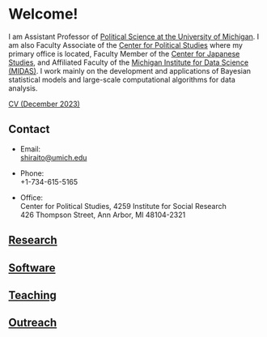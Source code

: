 # Welcome!

I am Assistant Professor of [Political Science at the University of Michigan](https://lsa.umich.edu/polisci).  I am also Faculty Associate of the [Center for Political Studies](https://www.isr.umich.edu/cps) where my primary office is located, Faculty Member of the [Center for Japanese Studies](https://ii.umich.edu/cjs), and Affiliated Faculty of the [Michigan Institute for Data Science (MIDAS)](https://midas.umich.edu/).  I work mainly on the development and applications of Bayesian statistical models and large-scale computational algorithms for data analysis.

[CV (December 2023)](cv.pdf)

## Contact

- Email:  
[shiraito@umich.edu](mailto:shiraito@umich.edu)

- Phone:  
+1-734-615-5165

- Office:  
Center for Political Studies, 4259 Institute for Social Research  
426 Thompson Street, Ann Arbor, MI 48104-2321

## [Research](./research/)

## [Software](./software/)

## [Teaching](./teaching/)

## [Outreach](./outreach/)

<!--
You can use the [editor on GitHub](https://github.com/shiraito/shiraito.github.io/edit/master/index.md) to maintain and preview the content for your website in Markdown files.

Whenever you commit to this repository, GitHub Pages will run [Jekyll](https://jekyllrb.com/) to rebuild the pages in your site, from the content in your Markdown files.

### Markdown

Markdown is a lightweight and easy-to-use syntax for styling your writing. It includes conventions for

```markdown
Syntax highlighted code block

# Header 1
## Header 2
### Header 3

- Bulleted
- List

1. Numbered
2. List

**Bold** and _Italic_ and `Code` text

[Link](url) and ![Image](src)
```

For more details see [GitHub Flavored Markdown](https://guides.github.com/features/mastering-markdown/).

### Jekyll Themes

Your Pages site will use the layout and styles from the Jekyll theme you have selected in your [repository settings](https://github.com/shiraito/shiraito.github.io/settings). The name of this theme is saved in the Jekyll `_config.yml` configuration file.

### Support or Contact

Having trouble with Pages? Check out our [documentation](https://help.github.com/categories/github-pages-basics/) or [contact support](https://github.com/contact) and we’ll help you sort it out.
-->
